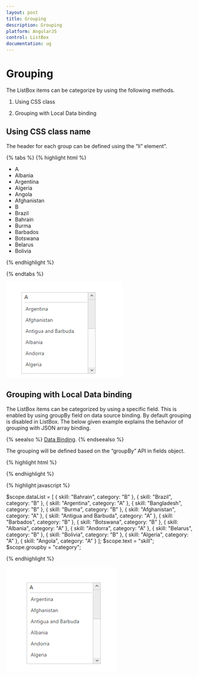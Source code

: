 ```yaml
---
layout: post
title: Grouping
description: Grouping
platform: AngularJS
control: ListBox
documentation: ug
---
```


# Grouping

The ListBox items can be categorize by using the following methods.

1. Using CSS class

2. Grouping with Local Data binding

## Using CSS class name

The header for each group can be defined using the “li” element”. 

{% tabs %}
{% highlight html %}

   <ul id="selectgroup" ej-listbox>
            <li class="e-ghead">A</li>
            <li>Albania</li>
            <li>Argentina</li>
            <li>Algeria</li>
            <li>Angola</li>
            <li>Afghanistan</li>
            <!--header-->
            <li class="e-ghead">B</li>
            <li>Brazil</li>
            <li>Bahrain</li>
            <li>Burma</li>
            <li>Barbados</li>
            <li>Botswana</li>
            <li>Belarus</li>
            <li>Bolivia</li>
   </ul>

{% endhighlight %}

{% endtabs %}

![](Grouping_Images\Grouping_img1.png)

## Grouping with Local Data binding

The ListBox items can be categorized by using a specific field. This is enabled by using groupBy field on data source binding. By default grouping is disabled in ListBox. The below given example explains the behavior of grouping with JSON array binding.

{% seealso %} [Data Binding](http://help.syncfusion.com/angular-1/listbox/databinding). {% endseealso %}

The grouping will be defined based on the “groupBy” API in fields object.

{% highlight html %}

   <ul id="selectgroup" ej-listbox e-datasource="dataList" e-fields-text="text" e-fields-groupby="groupby"></ul>
   
{% endhighlight %}

{% highlight javascript %}

  $scope.dataList = [
         { skill: "Bahrain", category: "B" }, { skill: "Brazil", category: "B" }, { skill: "Argentina", category: "A" },
         { skill: "Bangladesh", category: "B" }, { skill: "Burma", category: "B" }, { skill: "Afghanistan", category: "A" }, { skill: "Antigua and Barbuda", category: "A" },
         { skill: "Barbados", category: "B" }, { skill: "Botswana", category: "B" }, { skill: "Albania", category: "A" }, { skill: "Andorra", category: "A" },
         { skill: "Belarus", category: "B" }, { skill: "Bolivia", category: "B" }, { skill: "Algeria", category: "A" }, { skill: "Angola", category: "A" }
             ];
  $scope.text = "skill";
  $scope.groupby = "category";
   
{% endhighlight %}

![](Grouping_Images\Grouping_img2.png)